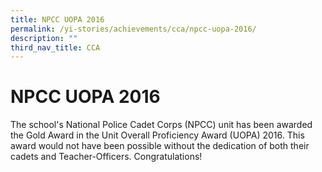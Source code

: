 ```yaml
---
title: NPCC UOPA 2016
permalink: /yi-stories/achievements/cca/npcc-uopa-2016/
description: ""
third_nav_title: CCA
---
```

# **NPCC UOPA 2016**

The school's National Police Cadet Corps (NPCC) unit has been awarded the Gold Award in the Unit Overall Proficiency Award (UOPA) 2016. This award would not have been possible without the dedication of both their cadets and Teacher-Officers. Congratulations!